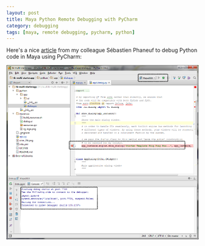 ```yaml
---
layout: post
title: Maya Python Remote Debugging with PyCharm
category: debugging
tags: [maya, remote debugging, pycharm, python]
---
```


Here's a nice <a href="https://github.com/lochrist/PythonRandomDoc/tree/master/pycharmDebugging" title="Maya Remote debugging with PyCharm" target="_blank">article</a> from my colleague Sébastien Phaneuf to debug Python code in Maya using PyCharm:

[![Maya Remote debugging with PyCharm](/images/StartRemoteDebugger.png)](https://github.com/lochrist/PythonRandomDoc/tree/master/pycharmDebugging)
